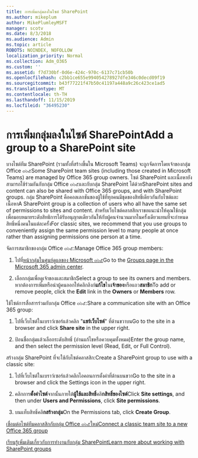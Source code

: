 ```yaml
---
title: การเพิ่มกลุ่มลงในไซต์ SharePoint
ms.author: mikeplum
author: MikePlumleyMSFT
manager: scotv
ms.date: 8/3/2018
ms.audience: Admin
ms.topic: article
ROBOTS: NOINDEX, NOFOLLOW
localization_priority: Normal
ms.collection: Adm_O365
ms.custom: ''
ms.assetid: f7d730bf-0d6e-424c-970c-6137c71cb50b
ms.openlocfilehash: c2bb1ce655e994054278927dfe346c0decd09f19
ms.sourcegitcommit: b43f77221f47b50c41197a448a9c26c423ce1ad5
ms.translationtype: MT
ms.contentlocale: th-TH
ms.lasthandoff: 11/15/2019
ms.locfileid: "36495230"
---
```

# <a name="add-a-group-to-a-sharepoint-site"></a><span data-ttu-id="c6caa-102">การเพิ่มกลุ่มลงในไซต์ SharePoint</span><span class="sxs-lookup"><span data-stu-id="c6caa-102">Add a group to a SharePoint site</span></span>

<span data-ttu-id="c6caa-103">บางไซต์ทีม SharePoint (รวมทั้งที่สร้างขึ้นใน Microsoft Teams) จะถูกจัดการโดยเจ้าของกลุ่ม Office ๓๖๕</span><span class="sxs-lookup"><span data-stu-id="c6caa-103">Some SharePoint team sites (including those created in Microsoft Teams) are managed by Office 365 group owners.</span></span> <span data-ttu-id="c6caa-104">ไซต์ SharePoint และเนื้อหายังสามารถใช้ร่วมกันกับกลุ่ม Office ๓๖๕และกับกลุ่ม SharePoint ได้ด้วย</span><span class="sxs-lookup"><span data-stu-id="c6caa-104">SharePoint sites and content can also be shared with Office 365 groups, and with SharePoint groups.</span></span> <span data-ttu-id="c6caa-105">กลุ่ม SharePoint คือคอลเลกชันของผู้ใช้ที่ทุกคนมีชุดของสิทธิ์เดียวกันกับไซต์และเนื้อหา</span><span class="sxs-lookup"><span data-stu-id="c6caa-105">A SharePoint group is a collection of users who all have the same set of permissions to sites and content.</span></span> <span data-ttu-id="c6caa-106">สำหรับเว็บไซต์คลาสสิกเราขอแนะนำให้คุณใช้กลุ่มเพื่อมอบหมายระดับสิทธิการได้รับอนุญาตเดียวกันให้กับผู้คนจำนวนมากในครั้งเดียวแทนที่จะกำหนดสิทธิ์หนึ่งคนในแต่ละครั้ง</span><span class="sxs-lookup"><span data-stu-id="c6caa-106">For classic sites, we recommend that you use groups to conveniently assign the same permission level to many people at once rather than assigning permissions one person at a time.</span></span>
  
<span data-ttu-id="c6caa-107">จัดการสมาชิกของกลุ่ม Office ๓๖๕:</span><span class="sxs-lookup"><span data-stu-id="c6caa-107">Manage Office 365 group members:</span></span>
  
1. <span data-ttu-id="c6caa-108">ไปที่[หน้ากลุ่มในศูนย์ดูแลของ Microsoft ๓๖๕](https://portal.office.com/adminportal/home#/groups)</span><span class="sxs-lookup"><span data-stu-id="c6caa-108">Go to the [Groups page in the Microsoft 365 admin center](https://portal.office.com/adminportal/home#/groups).</span></span>
    
2. <span data-ttu-id="c6caa-109">เลือกกลุ่มเพื่อดูเจ้าของและสมาชิก</span><span class="sxs-lookup"><span data-stu-id="c6caa-109">Select a group to see its owners and members.</span></span> <span data-ttu-id="c6caa-110">หากต้องการเพิ่มหรือนำผู้คนออกให้คลิกลิงก์**แก้ไข**ใน**เจ้าของ**หรือแถว**สมาชิก**</span><span class="sxs-lookup"><span data-stu-id="c6caa-110">To add or remove people, click the **Edit** link in the **Owners** or **Members** row.</span></span> 
    
<span data-ttu-id="c6caa-111">ใช้ไซต์การสื่อสารร่วมกับกลุ่ม Office ๓๖๕:</span><span class="sxs-lookup"><span data-stu-id="c6caa-111">Share a communication site with an Office 365 group:</span></span>
  
1. <span data-ttu-id="c6caa-112">ไปที่เว็บไซต์ในเบราว์เซอร์แล้วคลิก "**แชร์เว็บไซต์**" ที่ด้านขวาบน</span><span class="sxs-lookup"><span data-stu-id="c6caa-112">Go to the site in a browser and click **Share site** in the upper right.</span></span> 
    
2. <span data-ttu-id="c6caa-113">ป้อนชื่อกลุ่มแล้วเลือกระดับสิทธิ์ (อ่านแก้ไขหรือควบคุมทั้งหมด)</span><span class="sxs-lookup"><span data-stu-id="c6caa-113">Enter the group name, and then select the permission level (Read, Edit, or Full Control).</span></span>
    
<span data-ttu-id="c6caa-114">สร้างกลุ่ม SharePoint ที่จะใช้กับไซต์คลาสสิก:</span><span class="sxs-lookup"><span data-stu-id="c6caa-114">Create a SharePoint group to use with a classic site:</span></span>
  
1. <span data-ttu-id="c6caa-115">ไปที่เว็บไซต์ในเบราว์เซอร์แล้วคลิกไอคอนการตั้งค่าที่ด้านบนขวา</span><span class="sxs-lookup"><span data-stu-id="c6caa-115">Go to the site in a browser and click the Settings icon in the upper right.</span></span>
    
2. <span data-ttu-id="c6caa-116">คลิกการ**ตั้งค่าไซต์**จากนั้นภายใต้**ผู้ใช้และสิทธิ์**คลิ**กสิทธิ์ของไซต์**</span><span class="sxs-lookup"><span data-stu-id="c6caa-116">Click **Site settings**, and then under **Users and Permissions**, click **Site permissions**.</span></span>
    
3. <span data-ttu-id="c6caa-117">บนแท็บสิทธิ์คลิ**กสร้างกลุ่ม**</span><span class="sxs-lookup"><span data-stu-id="c6caa-117">On the Permissions tab, click **Create Group**.</span></span>
    
[<span data-ttu-id="c6caa-118">เชื่อมต่อไซต์ทีมคลาสสิกกับกลุ่ม Office ๓๖๕ใหม่</span><span class="sxs-lookup"><span data-stu-id="c6caa-118">Connect a classic team site to a new Office 365 group</span></span>](https://go.microsoft.com/fwlink/?linkid=2008654)
  
[<span data-ttu-id="c6caa-119">เรียนรู้เพิ่มเติมเกี่ยวกับการทำงานกับกลุ่ม SharePoint</span><span class="sxs-lookup"><span data-stu-id="c6caa-119">Learn more about working with SharePoint groups</span></span>](https://go.microsoft.com/fwlink/?linkid=874658)
  

